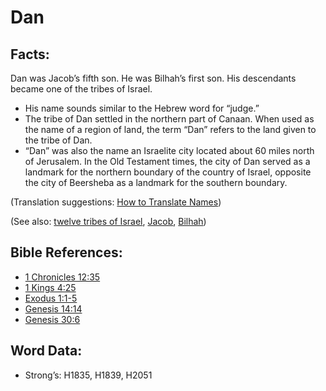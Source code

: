 # Dan

## Facts:

Dan was Jacob’s fifth son. He was Bilhah’s first son. His descendants became one of the tribes of Israel.

* His name sounds similar to the Hebrew word for “judge.”
* The tribe of Dan settled in the northern part of Canaan. When used as the name of a region of land, the term “Dan” refers to the land given to the tribe of Dan.
* “Dan” was also the name an Israelite city located about 60 miles north of Jerusalem. In the Old Testament times, the city of Dan served as a landmark for the northern boundary of the country of Israel, opposite the city of Beersheba as a landmark for the southern boundary.

(Translation suggestions: [How to Translate Names](../../translate/translate-names))

(See also: [twelve tribes of Israel](../other/12tribesofisrael.md), [Jacob](../names/jacob.md), [Bilhah](../names/bilhah.md))

## Bible References:

* [1 Chronicles 12:35](rc://en/tn/help/1ch/12/35)
* [1 Kings 4:25](rc://en/tn/help/1ki/04/25)
* [Exodus 1:1-5](rc://en/tn/help/exo/01/01)
* [Genesis 14:14](rc://en/tn/help/gen/14/14)
* [Genesis 30:6](rc://en/tn/help/gen/30/06)

## Word Data:

* Strong’s: H1835, H1839, H2051
